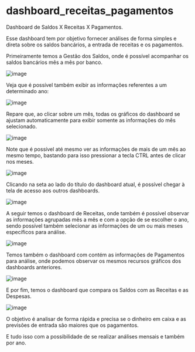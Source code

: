 # dashboard_receitas_pagamentos
Dashboard de Saldos X Receitas X Pagamentos.

Esse dashboard tem por objetivo fornecer análises de forma simples e direta sobre os saldos bancários, a entrada de receitas e os pagamentos.

Primeiramente temos a Gestão dos Saldos, onde é possível acompanhar os saldos bancários mês a mês por banco.

![image](https://github.com/leofsilva10/dashboard_receitas_pagamentos/assets/114931860/cf26bfeb-cada-450b-977f-958560ae7d71)

Veja que é possível também exibir as informações referentes a um determinado ano:

![image](https://github.com/leofsilva10/dashboard_receitas_pagamentos/assets/114931860/484761e9-06a2-441f-871a-7a2d70ddbe7f)

Repare que, ao clicar sobre um mês, todas os gráficos do dashboard se ajustam automaticamente para exibir somente as informações do mês selecionado.

![image](https://github.com/leofsilva10/dashboard_receitas_pagamentos/assets/114931860/ff46376c-12c9-4d70-93ad-aae57009f8a7)

Note que é possível até mesmo ver as informações de mais de um mês ao mesmo tempo, bastando para isso pressionar a tecla CTRL antes de clicar nos meses.

![image](https://github.com/leofsilva10/dashboard_receitas_pagamentos/assets/114931860/25f36f80-f24c-4448-887e-25308fa2fe8c)

Clicando na seta ao lado do título do dashboard atual, é possível chegar à tela de acesso aos outros dashboards.

![image](https://github.com/leofsilva10/dashboard_receitas_pagamentos/assets/114931860/b683819a-1290-4b19-8e29-b02c91abac1b)

A seguir temos o dashboard de Receitas, onde também é possível observar as informações agrupadas mês a mês e com a opção de se escolher o ano, sendo possível também selecionar as informações de um ou mais meses específicos para análise.

![image](https://github.com/leofsilva10/dashboard_receitas_pagamentos/assets/114931860/a5753694-ae88-4a46-9aff-ff956b751eb8)

Temos também o dashboard com contém as informações de Pagamentos para análise, onde podemos observar os mesmos recursos gráficos dos dashboards anteriores.

![image](https://github.com/leofsilva10/dashboard_receitas_pagamentos/assets/114931860/24516edc-c95e-471f-9e40-afc1ff4bc805)

E por fim, temos o dashboard que compara os Saldos com as Receitas e as Despesas.

![image](https://github.com/leofsilva10/dashboard_receitas_pagamentos/assets/114931860/9073405a-1a1f-4a00-b4b8-771306a809e0)

O objetivo é analisar de forma rápida e precisa se o dinheiro em caixa e as previsões de entrada são maiores que os pagamentos.

E tudo isso com a possibilidade de se realizar análises mensais e também por ano.







